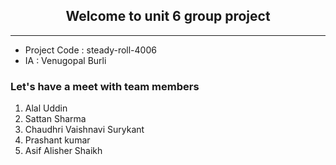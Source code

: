 ## <center>Welcome to unit 6 group project</center>
---

- Project Code : steady-roll-4006
- IA : Venugopal Burli

### Let's have a meet with team members

1. Alal Uddin 
2. Sattan Sharma
3. Chaudhri Vaishnavi Surykant
4. Prashant kumar
5. Asif Alisher Shaikh
